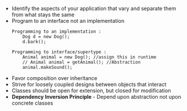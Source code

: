 * Identify the aspects of your application that vary and separate them from what stays the same
* Program to an interface not an implementation
    ``` 
    Programming to an implementation :
        Dog d = new Dog();
        d.bark();
    
    Programming to interface/supertype :
        Animal animal = new Dog(); //assign this in runtime
        // Animal animal = getAnimal(); //Abstraction
        animal.makeSound();

* Favor composition over inheritance
* Strive for loosely coupled designs between objects that interact
* Classes should be open for extension, but closed for modification
* **Dependency Inversion Principle** - Depend upon abstraction not upon concrete classes


 
